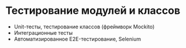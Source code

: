 # Тестирование модулей и классов

* Unit-тесты, тестирование классов (фреймворк Mockito)
* Интеграционные тесты
* Автоматизированное E2E-тестирование, Selenium